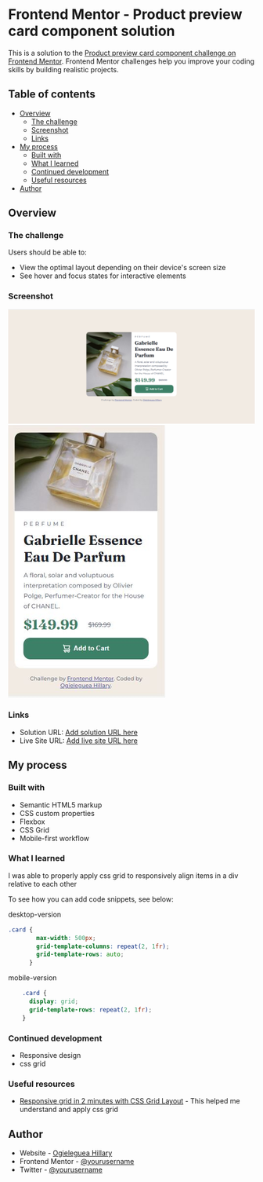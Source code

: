 # Frontend Mentor - Product preview card component solution

This is a solution to the [Product preview card component challenge on Frontend Mentor](https://www.frontendmentor.io/challenges/product-preview-card-component-GO7UmttRfa). Frontend Mentor challenges help you improve your coding skills by building realistic projects. 

## Table of contents

- [Overview](#overview)
  - [The challenge](#the-challenge)
  - [Screenshot](#screenshot)
  - [Links](#links)
- [My process](#my-process)
  - [Built with](#built-with)
  - [What I learned](#what-i-learned)
  - [Continued development](#continued-development)
  - [Useful resources](#useful-resources)
- [Author](#author)

## Overview

### The challenge

Users should be able to:

- View the optimal layout depending on their device's screen size
- See hover and focus states for interactive elements

### Screenshot

![](./images/desktop-screenshot.PNG)
![](./images/mobile-screenshot.JPG)

### Links

- Solution URL: [Add solution URL here](https://your-solution-url.com)
- Live Site URL: [Add live site URL here](https://your-live-site-url.com)

## My process

### Built with

- Semantic HTML5 markup
- CSS custom properties
- Flexbox
- CSS Grid
- Mobile-first workflow

### What I learned

I was able to properly apply css grid to responsively align items in a div relative to each other

To see how you can add code snippets, see below:

desktop-version
```css
.card {
        max-width: 500px;
        grid-template-columns: repeat(2, 1fr);
        grid-template-rows: auto;
      }
```
mobile-version
```css
    .card {
      display: grid;
      grid-template-rows: repeat(2, 1fr);
    }
```

### Continued development

- Responsive design
- css grid

### Useful resources

- [Responsive grid in 2 minutes with CSS Grid Layout](https://travishorn.com/responsive-grid-in-2-minutes-with-css-grid-layout-4842a41420fe) - This helped me understand and apply css grid

## Author

- Website - [Ogieleguea Hillary](https://www.github.com/hillarywebb-coder)
- Frontend Mentor - [@yourusername](https://www.frontendmentor.io/profile/HillaryWebb-coder)
- Twitter - [@yourusername](https://twitter.com/OgielegueaH)
